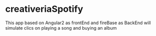 # creativeriaSpotify
This app based on Angular2 as frontEnd and fireBase as BackEnd will simulate clics on playing a song and buying an album
